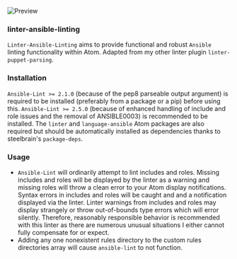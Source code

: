 ![Preview](https://raw.githubusercontent.com/mschuchard/linter-ansible-linting/master/linter_ansible_linting.png)

### linter-ansible-linting
`Linter-Ansible-Linting` aims to provide functional and robust `Ansible` linting functionality within Atom. Adapted from my other linter plugin `linter-puppet-parsing`.

### Installation
`Ansible-Lint >= 2.1.0` (because of the pep8 parseable output argument) is required to be installed (preferably from a package or a pip) before using this. `Ansible-Lint >= 2.5.0` (because of enhanced handling of include and role issues and the removal of ANSIBLE0003) is recommended to be installed. The `linter` and `language-ansible` Atom packages are also required but should be automatically installed as dependencies thanks to steelbrain's `package-deps`.

### Usage
- `Ansible-Lint` will ordinarily attempt to lint includes and roles. Missing includes and roles will be displayed by the linter as a warning and missing roles will throw a clean error to your Atom display notifications. Syntax errors in includes and roles will be caught and and a notification displayed via the linter. Linter warnings from includes and roles may display strangely or throw out-of-bounds type errors which will error silently. Therefore, reasonably responsible behavior is recommended with this linter as there are numerous unusual situations I either cannot fully compensate for or expect.
- Adding any one nonexistent rules directory to the custom rules directories array will cause `ansible-lint` to not function.
